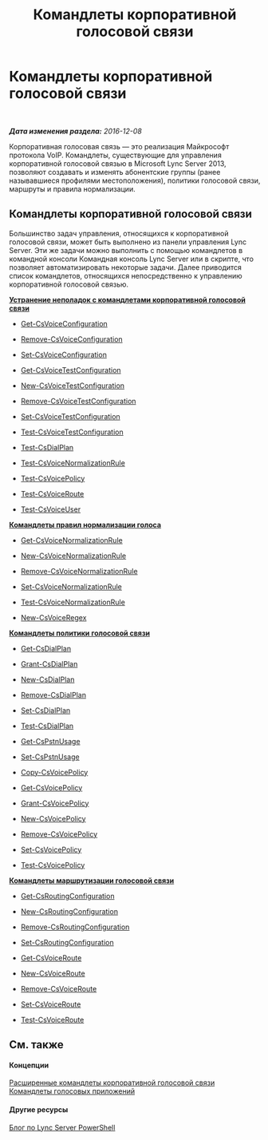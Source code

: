 ﻿---
title: Командлеты корпоративной голосовой связи
TOCTitle: Командлеты корпоративной голосовой связи
ms:assetid: 7d7c6d94-3ead-4d99-95f7-c31b448ab9e2
ms:mtpsurl: https://technet.microsoft.com/ru-ru/library/Gg415658(v=OCS.15)
ms:contentKeyID: 49310285
ms.date: 12/10/2016
mtps_version: v=OCS.15
ms.translationtype: HT
---

# Командлеты корпоративной голосовой связи

 

_**Дата изменения раздела:** 2016-12-08_

Корпоративная голосовая связь — это реализация Майкрософт протокола VoIP. Командлеты, существующие для управления корпоративной голосовой связью в Microsoft Lync Server 2013, позволяют создавать и изменять абонентские группы (ранее называвшиеся профилями местоположения), политики голосовой связи, маршруты и правила нормализации.

## Командлеты корпоративной голосовой связи

Большинство задач управления, относящихся к корпоративной голосовой связи, может быть выполнено из панели управления Lync Server. Эти же задачи можно выполнить с помощью командлетов в командной консоли Командная консоль Lync Server или в скрипте, что позволяет автоматизировать некоторые задачи. Далее приводится список командлетов, относящихся непосредственно к управлению корпоративной голосовой связью.

**[Устранение неполадок с командлетами корпоративной голосовой связи](lync-server-2013-troubleshooting-enterprise-voice-cmdlets.md)**

  -   
    [Get-CsVoiceConfiguration](get-csvoiceconfiguration.md)

  -   
    [Remove-CsVoiceConfiguration](remove-csvoiceconfiguration.md)

  -   
    [Set-CsVoiceConfiguration](set-csvoiceconfiguration.md)

  -   
    [Get-CsVoiceTestConfiguration](get-csvoicetestconfiguration.md)

  -   
    [New-CsVoiceTestConfiguration](new-csvoicetestconfiguration.md)

  -   
    [Remove-CsVoiceTestConfiguration](remove-csvoicetestconfiguration.md)

  -   
    [Set-CsVoiceTestConfiguration](set-csvoicetestconfiguration.md)

  -   
    [Test-CsVoiceTestConfiguration](test-csvoicetestconfiguration.md)

  -   
    [Test-CsDialPlan](test-csdialplan.md)

  -   
    [Test-CsVoiceNormalizationRule](test-csvoicenormalizationrule.md)

  -   
    [Test-CsVoicePolicy](test-csvoicepolicy.md)

  -   
    [Test-CsVoiceRoute](test-csvoiceroute.md)

  -   
    [Test-CsVoiceUser](test-csvoiceuser.md)

**[Командлеты правил нормализации голоса](lync-server-2013-voice-normalization-rules-cmdlets.md)**

  -   
    [Get-CsVoiceNormalizationRule](get-csvoicenormalizationrule.md)

  -   
    [New-CsVoiceNormalizationRule](new-csvoicenormalizationrule.md)

  -   
    [Remove-CsVoiceNormalizationRule](remove-csvoicenormalizationrule.md)

  -   
    [Set-CsVoiceNormalizationRule](set-csvoicenormalizationrule.md)

  -   
    [Test-CsVoiceNormalizationRule](test-csvoicenormalizationrule.md)

  -   
    [New-CsVoiceRegex](new-csvoiceregex.md)

**[Командлеты политики голосовой cвязи](lync-server-2013-voice-policy-cmdlets.md)**

  -   
    [Get-CsDialPlan](get-csdialplan.md)

  -   
    [Grant-CsDialPlan](grant-csdialplan.md)

  -   
    [New-CsDialPlan](new-csdialplan.md)

  -   
    [Remove-CsDialPlan](remove-csdialplan.md)

  -   
    [Set-CsDialPlan](set-csdialplan.md)

  -   
    [Test-CsDialPlan](test-csdialplan.md)

  -   
    [Get-CsPstnUsage](get-cspstnusage.md)

  -   
    [Set-CsPstnUsage](set-cspstnusage.md)

  -   
    [Copy-CsVoicePolicy](https://technet.microsoft.com/ru-ru/library/jj204663\(v=ocs.15\))

  -   
    [Get-CsVoicePolicy](get-csvoicepolicy.md)

  -   
    [Grant-CsVoicePolicy](grant-csvoicepolicy.md)

  -   
    [New-CsVoicePolicy](new-csvoicepolicy.md)

  -   
    [Remove-CsVoicePolicy](remove-csvoicepolicy.md)

  -   
    [Set-CsVoicePolicy](set-csvoicepolicy.md)

  -   
    [Test-CsVoicePolicy](test-csvoicepolicy.md)

**[Командлеты маршрутизации голосовой связи](lync-server-2013-voice-routing-cmdlets.md)**

  -   
    [Get-CsRoutingConfiguration](get-csroutingconfiguration.md)

  -   
    [New-CsRoutingConfiguration](new-csroutingconfiguration.md)

  -   
    [Remove-CsRoutingConfiguration](remove-csroutingconfiguration.md)

  -   
    [Set-CsRoutingConfiguration](set-csroutingconfiguration.md)

  -   
    [Get-CsVoiceRoute](get-csvoiceroute.md)

  -   
    [New-CsVoiceRoute](new-csvoiceroute.md)

  -   
    [Remove-CsVoiceRoute](remove-csvoiceroute.md)

  -   
    [Set-CsVoiceRoute](set-csvoiceroute.md)

  -   
    [Test-CsVoiceRoute](test-csvoiceroute.md)

## См. также

#### Концепции

[Расширенные командлеты корпоративной голосовой связи](lync-server-2013-advanced-enterprise-voice-cmdlets.md)  
[Командлеты голосовых приложений](lync-server-2013-voice-application-cmdlets.md)  

#### Другие ресурсы

[Блог по Lync Server PowerShell](http://go.microsoft.com/fwlink/?linkid=203150%26clcid=0x419)

